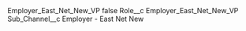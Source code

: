 <?xml version="1.0" encoding="UTF-8"?>
<CustomMetadata xmlns="http://soap.sforce.com/2006/04/metadata" xmlns:xsi="http://www.w3.org/2001/XMLSchema-instance" xmlns:xsd="http://www.w3.org/2001/XMLSchema">
    <label>Employer_East_Net_New_VP</label>
    <protected>false</protected>
    <values>
        <field>Role__c</field>
        <value xsi:type="xsd:string">Employer_East_Net_New_VP</value>
    </values>
    <values>
        <field>Sub_Channel__c</field>
        <value xsi:type="xsd:string">Employer - East Net New</value>
    </values>
</CustomMetadata>
